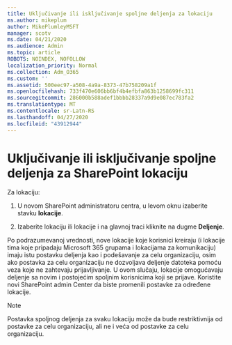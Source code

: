 ```yaml
---
title: Uključivanje ili isključivanje spoljne deljenja za lokaciju
ms.author: mikeplum
author: MikePlumleyMSFT
manager: scotv
ms.date: 04/21/2020
ms.audience: Admin
ms.topic: article
ROBOTS: NOINDEX, NOFOLLOW
localization_priority: Normal
ms.collection: Adm_O365
ms.custom: ''
ms.assetid: 500eec97-a508-4a9a-8373-47b758209a1f
ms.openlocfilehash: 733f470e606bb6bf4b4efbfa863b1258699fc311
ms.sourcegitcommit: 286000b588adef1bbbb28337a9d9e087ec783fa2
ms.translationtype: MT
ms.contentlocale: sr-Latn-RS
ms.lasthandoff: 04/27/2020
ms.locfileid: "43912944"
---
```

# <a name="turn-external-sharing-on-or-off-for-a-sharepoint-site"></a>Uključivanje ili isključivanje spoljne deljenja za SharePoint lokaciju

Za lokaciju:
  
1. U novom SharePoint administratoru centra, u levom oknu izaberite stavku **lokacije**.
    
2. Izaberite lokaciju ili lokacije i na glavnoj traci kliknite na dugme **Deljenje**.
    
Po podrazumevanoj vrednosti, nove lokacije koje korisnici kreiraju (i lokacije tima koje pripadaju Microsoft 365 grupama i lokacijama za komunikaciju) imaju istu postavku deljenja kao i podešavanje za celu organizaciju, osim ako postavka za celu organizaciju ne dozvoljava deljenje datoteka pomoću veza koje ne zahtevaju prijavljivanje. U ovom slučaju, lokacije omogućavaju deljenje sa novim i postojećim spoljnim korisnicima koji se prijave. Koristite novi SharePoint admin Center da biste promenili postavke za određene lokacije.
  
> [!NOTE]
> Postavka spoljnog deljenja za svaku lokaciju može da bude restriktivnija od postavke za celu organizaciju, ali ne i veća od postavke za celu organizaciju. 
  

